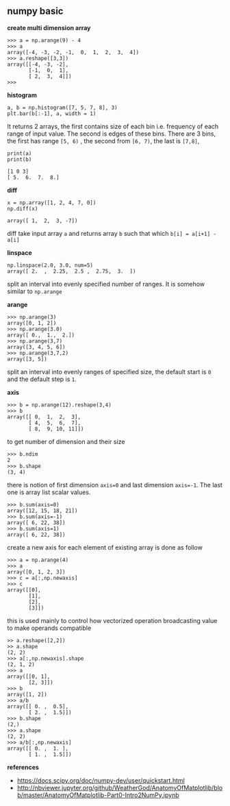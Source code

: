 ## numpy basic

**create multi dimension array**

    >>> a = np.arange(9) - 4
    >>> a
    array([-4, -3, -2, -1,  0,  1,  2,  3,  4])
    >>> a.reshape([3,3])
    array([[-4, -3, -2],
           [-1,  0,  1],
           [ 2,  3,  4]])
    >>>
    
**histogram**

    a, b = np.histogram([7, 5, 7, 8], 3)
    plt.bar(b[:-1], a, width = 1)

It returns 2 arrays, the first contains size of each bin i.e. frequency of each range of input value. The second is edges 
of these bins. There are 3 bins, the first has range `[5, 6)` , the second from `[6, 7)`, the last is `[7,8]`, 
    
    print(a)
    print(b)
    
    [1 0 3]
    [ 5.  6.  7.  8.]
    
**diff**

    x = np.array([1, 2, 4, 7, 0])
    np.diff(x)
    
    array([ 1,  2,  3, -7])
    
diff take input array `a` and returns array `b` such that which `b[i] = a[i+1] - a[i]`

**linspace**

    np.linspace(2.0, 3.0, num=5)
    array([ 2.  ,  2.25,  2.5 ,  2.75,  3.  ])
    
split an interval into evenly specified number of ranges. It is somehow similar to `np.arange` 

**arange**

    >>> np.arange(3)
    array([0, 1, 2])
    >>> np.arange(3.0)
    array([ 0.,  1.,  2.])
    >>> np.arange(3,7)
    array([3, 4, 5, 6])
    >>> np.arange(3,7,2)
    array([3, 5])
    
split an interval into evenly ranges of specified size, the default start is `0` and the default step is `1`.

**axis**

    >>> b = np.arange(12).reshape(3,4)
    >>> b
    array([[ 0,  1,  2,  3],
           [ 4,  5,  6,  7],
           [ 8,  9, 10, 11]])

to get number of dimension and their size

    >>> b.ndim
    2
    >>> b.shape
    (3, 4)

there is notion of first dimension `axis=0` and last dimension `axis=-1`. The last one is array list scalar values. 
    
    >>> b.sum(axis=0)
    array([12, 15, 18, 21])
    >>> b.sum(axis=-1)
    array([ 6, 22, 38])
    >>> b.sum(axis=1)
    array([ 6, 22, 38]) 

create a new axis for each element of existing array is done as follow 

    >>> a = np.arange(4)
    >>> a
    array([0, 1, 2, 3])
    >>> c = a[:,np.newaxis]
    >>> c
    array([[0],
           [1],
           [2],
           [3]])
 
this is used mainly to control how vectorized operation broadcasting value to make operands compatible

    >> a.reshape([2,2])
    >> a.shape
    (2, 2)
    >>> a[:,np.newaxis].shape
    (2, 1, 2)
    >>> a
    array([[0, 1],
           [2, 3]])
    >>> b
    array([1, 2])
    >>> a/b
    array([[ 0. ,  0.5],
           [ 2. ,  1.5]])
    >>> b.shape
    (2,)
    >>> a.shape
    (2, 2)
    >>> a/b[:,np.newaxis]
    array([[ 0. ,  1. ],
           [ 1. ,  1.5]])
 
**references**

* https://docs.scipy.org/doc/numpy-dev/user/quickstart.html
* http://nbviewer.jupyter.org/github/WeatherGod/AnatomyOfMatplotlib/blob/master/AnatomyOfMatplotlib-Part0-Intro2NumPy.ipynb
